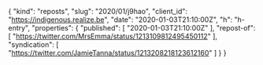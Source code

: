 {
  "kind": "reposts",
  "slug": "2020/01/j9hao",
  "client_id": "https://indigenous.realize.be",
  "date": "2020-01-03T21:10:00Z",
  "h": "h-entry",
  "properties": {
    "published": [
      "2020-01-03T21:10:00Z"
    ],
    "repost-of": [
      "https://twitter.com/MrsEmma/status/1213109812495450112"
    ],
    "syndication": [
      "https://twitter.com/JamieTanna/status/1213208218123612160"
    ]
  }
}
